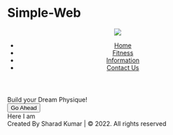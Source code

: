 # Simple-Web
<!DOCTYPE html>
<html lang="en">
    <head>
        <title>button</title>
        <link rel="stylesheet" href="index1.css">
    </head>
    <header>
        <!-- <h1>Test<span>Website</span></h1> -->
        <nav class="navbar">
            <div class="logo">
              <a href="#"><img src="sport-shoe.png">
            </div>
        <nav>
        <ul>
            <li><a href="index1.html">Home</a></li>
            <li><a href="#">Fitness</a></li>
            <li><a href="#">Information</a></li>
            <li><a href="#">Contact Us</a></li>
        </ul>
    </nav>
    </header>
    <body>
        <div class="art-1">
             Build your<span> Dream Physique!</span><br>
             <a href="new.html">
             <button type="button">Go Ahead</button>
             </a>
        </div>
        <div class="art-2">
            Here<span> I am</span>
        </div>
        <div class="img-2"></div>
        <footer class="foot">
            Created By 
            <span>Sharad Kumar</span> | &copy; 2022. All rights reserved
        </footer>
    </body>
    </html>
    </html>
